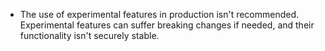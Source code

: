 - The use of experimental features in production isn't recommended. Experimental features can suffer breaking changes if needed, and their functionality isn't securely stable. 